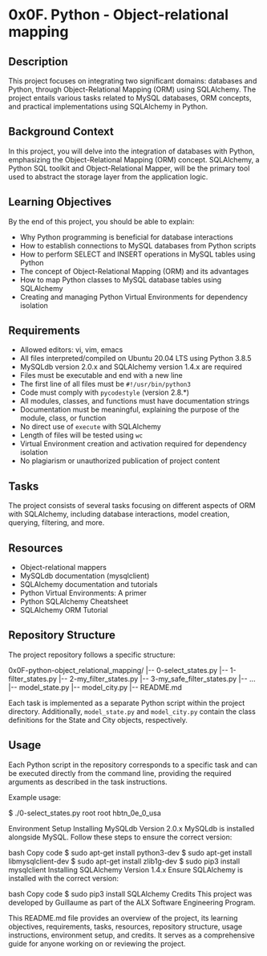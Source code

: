 # 0x0F. Python - Object-relational mapping

## Description

This project focuses on integrating two significant domains: databases and Python, through Object-Relational Mapping (ORM) using SQLAlchemy. The project entails various tasks related to MySQL databases, ORM concepts, and practical implementations using SQLAlchemy in Python.

## Background Context

In this project, you will delve into the integration of databases with Python, emphasizing the Object-Relational Mapping (ORM) concept. SQLAlchemy, a Python SQL toolkit and Object-Relational Mapper, will be the primary tool used to abstract the storage layer from the application logic.

## Learning Objectives

By the end of this project, you should be able to explain:

- Why Python programming is beneficial for database interactions
- How to establish connections to MySQL databases from Python scripts
- How to perform SELECT and INSERT operations in MySQL tables using Python
- The concept of Object-Relational Mapping (ORM) and its advantages
- How to map Python classes to MySQL database tables using SQLAlchemy
- Creating and managing Python Virtual Environments for dependency isolation

## Requirements

- Allowed editors: vi, vim, emacs
- All files interpreted/compiled on Ubuntu 20.04 LTS using Python 3.8.5
- MySQLdb version 2.0.x and SQLAlchemy version 1.4.x are required
- Files must be executable and end with a new line
- The first line of all files must be `#!/usr/bin/python3`
- Code must comply with `pycodestyle` (version 2.8.*)
- All modules, classes, and functions must have documentation strings
- Documentation must be meaningful, explaining the purpose of the module, class, or function
- No direct use of `execute` with SQLAlchemy
- Length of files will be tested using `wc`
- Virtual Environment creation and activation required for dependency isolation
- No plagiarism or unauthorized publication of project content

## Tasks

The project consists of several tasks focusing on different aspects of ORM with SQLAlchemy, including database interactions, model creation, querying, filtering, and more.

## Resources

- Object-relational mappers
- MySQLdb documentation (mysqlclient)
- SQLAlchemy documentation and tutorials
- Python Virtual Environments: A primer
- Python SQLAlchemy Cheatsheet
- SQLAlchemy ORM Tutorial

## Repository Structure

The project repository follows a specific structure:

0x0F-python-object_relational_mapping/
|-- 0-select_states.py
|-- 1-filter_states.py
|-- 2-my_filter_states.py
|-- 3-my_safe_filter_states.py
|-- ...
|-- model_state.py
|-- model_city.py
|-- README.md


Each task is implemented as a separate Python script within the project directory. Additionally, `model_state.py` and `model_city.py` contain the class definitions for the State and City objects, respectively.

## Usage

Each Python script in the repository corresponds to a specific task and can be executed directly from the command line, providing the required arguments as described in the task instructions.

Example usage:

$ ./0-select_states.py root root hbtn_0e_0_usa

Environment Setup
Installing MySQLdb Version 2.0.x
MySQLdb is installed alongside MySQL. Follow these steps to ensure the correct version:

bash
Copy code
$ sudo apt-get install python3-dev
$ sudo apt-get install libmysqlclient-dev
$ sudo apt-get install zlib1g-dev
$ sudo pip3 install mysqlclient
Installing SQLAlchemy Version 1.4.x
Ensure SQLAlchemy is installed with the correct version:

bash
Copy code
$ sudo pip3 install SQLAlchemy
Credits
This project was developed by Guillaume as part of the ALX Software Engineering Program.

This README.md file provides an overview of the project, its learning objectives, requirements, tasks, resources, repository structure, usage instructions, environment setup, and credits. It serves as a comprehensive guide for anyone working on or reviewing the project.

